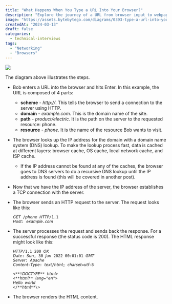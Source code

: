 ```yaml
---
title: "What Happens When You Type a URL Into Your Browser?"
description: "Explore the journey of a URL from browser input to webpage display."
image: "https://assets.bytebytego.com/diagrams/0393-type-a-url-into-your-browser.png"
createdAt: "2024-03-13"
draft: false
categories:
  - technical-interviews
tags:
  - "Networking"
  - "Browsers"
---
```


![](https://assets.bytebytego.com/diagrams/0393-type-a-url-into-your-browser.png)

The diagram above illustrates the steps.

- Bob enters a URL into the browser and hits Enter. In this example, the URL is composed of 4 parts:
  - **scheme** - *http://*. This tells the browser to send a connection to the server using HTTP.
  - **domain** - *example.com*. This is the domain name of the site.
  - **path** - *product/electric*. It is the path on the server to the requested resource: phone.
  - **resource** - *phone*. It is the name of the resource Bob wants to visit.

- The browser looks up the IP address for the domain with a domain name system (DNS) lookup. To make the lookup process fast, data is cached at different layers: browser cache, OS cache, local network cache, and ISP cache. 
  - If the IP address cannot be found at any of the caches, the browser goes to DNS servers to do a recursive DNS lookup until the IP address is found (this will be covered in another post).

- Now that we have the IP address of the server, the browser establishes a TCP connection with the server.

- The browser sends an HTTP request to the server. The request looks like this:

  ```
  𝘎𝘌𝘛 /𝘱𝘩𝘰𝘯𝘦 𝘏𝘛𝘛𝘗/1.1
  𝘏𝘰𝘴𝘵: 𝘦𝘹𝘢𝘮𝘱𝘭𝘦.𝘤𝘰𝘮
  ```

- The server processes the request and sends back the response. For a successful response (the status code is 200). The HTML response might look like this:

  ```
  𝘏𝘛𝘛𝘗/1.1 200 𝘖𝘒
  𝘋𝘢𝘵𝘦: 𝘚𝘶𝘯, 30 𝘑𝘢𝘯 2022 00:01:01 𝘎𝘔𝘛
  𝘚𝘦𝘳𝘷𝘦𝘳: 𝘈𝘱𝘢𝘤𝘩𝘦
  𝘊𝘰𝘯𝘵𝘦𝘯𝘵-𝘛𝘺𝘱𝘦: 𝘵𝘦𝘹𝘵/𝘩𝘵𝘮𝘭; 𝘤𝘩𝘢𝘳𝘴𝘦𝘵=𝘶𝘵𝘧-8
  
  <**!𝘋𝘖𝘊𝘛𝘠𝘗𝘌** 𝘩𝘵𝘮𝘭>
  <**𝘩𝘵𝘮𝘭** 𝘭𝘢𝘯𝘨="𝘦𝘯">
  𝘏𝘦𝘭𝘭𝘰 𝘸𝘰𝘳𝘭𝘥
  </**𝘩𝘵𝘮𝘭**\>
  ```

- The browser renders the HTML content.

